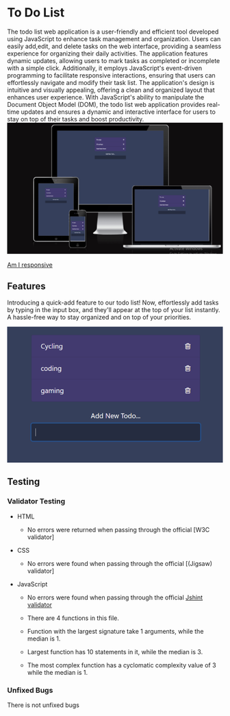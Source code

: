 # To Do List

The todo list web application is a user-friendly and efficient tool developed using JavaScript to enhance task management and organization. Users can easily add,edit, and delete tasks on the web interface, providing a seamless experience for organizing their daily activities. The application features dynamic updates, allowing users to mark tasks as completed or incomplete with a simple click. Additionally, it employs JavaScript's event-driven programming to facilitate responsive interactions, ensuring that users can effortlessly navigate and modify their task list. The application's design is intuitive and visually appealing, offering a clean and organized layout that enhances user experience. With JavaScript's ability to manipulate the Document Object Model (DOM), the todo list web application provides real-time updates and ensures a dynamic and interactive interface for users to stay on top of their tasks and boost productivity.
![Am I responsive](./assets/Images/Untitled.png)

[Am I responsive](https://ui.dev/amiresponsive?url=https://saba-baroughi.github.io/2second-Project/)

## Features

Introducing a quick-add feature to our todo list! Now, effortlessly add tasks by typing in the input box, and they'll appear at the top of your list instantly. A hassle-free way to stay organized and on top of your priorities.

![Adding dos](./assets/Images/Untitled3.png)

## Testing

### Validator Testing

- HTML
  - No errors were returned when passing through the official [W3C validator]
- CSS
  - No errors were found when passing through the official [(Jigsaw) validator]
- JavaScript

  - No errors were found when passing through the official [Jshint validator](https://jshint.com/)

  - There are 4 functions in this file.

  - Function with the largest signature take 1 arguments, while the median is 1.

  - Largest function has 10 statements in it, while the median is 3.

  - The most complex function has a cyclomatic complexity value of 3 while the median is 1.

### Unfixed Bugs

There is not unfixed bugs
